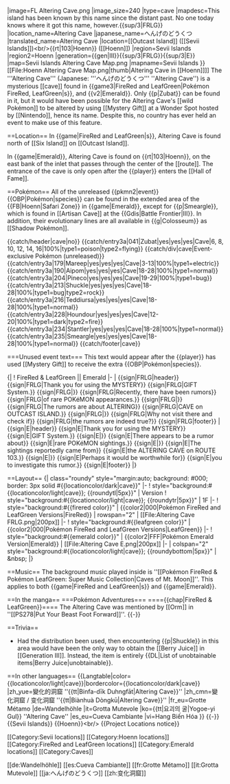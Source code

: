 |image=FL Altering Cave.png
|image_size=240
|type=cave
|mapdesc=This island has been known by this name since the distant past. No one today knows where it got this name, however.{{sup/3|FRLG}}
|location_name=Altering Cave
|japanese_name=へんげのどうくつ
|translated_name=Altering Cave
|location=[[Outcast Island]] ([[Sevii Islands]])&lt;br/>{{rt|103|Hoenn}} ([[Hoenn]])
|region=Sevii Islands
|region2=Hoenn
|generation={{gen|III}}{{sup/3|FRLG}}{{sup/3|E}}
|map=Sevii Islands Altering Cave Map.png
|mapname=Sevii Islands
}}
[[File:Hoenn Altering Cave Map.png|thumb|Altering Cave in [[Hoenn]]]]
The '''Altering Cave''' (Japanese: '''へんげのどうくつ''' ''Altering Cave'') is a mysterious [[cave]] found in {{game3|FireRed and LeafGreen|Pokémon FireRed, LeafGreen|s}}, and {{v2|Emerald}}. Only {{p|Zubat}} can be found in it, but it would have been possible for the Altering Cave's [[wild Pokémon]] to be altered by using [[Mystery Gift]] at a Wonder Spot hosted by [[Nintendo]], hence its name. Despite this, no country has ever held an event to make use of this feature.

==Location==
In {{game|FireRed and LeafGreen|s}}, Altering Cave is found north of [[Six Island]] on [[Outcast Island]].

In {{game|Emerald}}, Altering Cave is found on {{rt|103|Hoenn}}, on the east bank of the inlet that passes through the center of the [[route]]. The entrance of the cave is only open after the {{player}} enters the [[Hall of Fame]].

==Pokémon==
All of the unreleased {{pkmn2|event}} {{OBP|Pokémon|species}} can be found in the extended area of the {{FB|Hoenn|Safari Zone}} in {{game|Emerald}}, except for {{p|Smeargle}}, which is found in [[Artisan Cave]] at the {{Gdis|Battle Frontier|III}}. In addition, their evolutionary lines are all available in {{g|Colosseum}} as [[Shadow Pokémon]].

{{catch/header|cave|no}}
{{catch/entry3a|041|Zubat|yes|yes|yes|Cave|6, 8, 10, 12, 14, 16|100%|type1=poison|type2=flying}}
{{catch/div|cave|Event-exclusive Pokémon (unreleased)}}
{{catch/entry3a|179|Mareep|yes|yes|yes|Cave|3-13|100%|type1=electric}}
{{catch/entry3a|190|Aipom|yes|yes|yes|Cave|18-28|100%|type1=normal}}
{{catch/entry3a|204|Pineco|yes|yes|yes|Cave|19-29|100%|type1=bug}}
{{catch/entry3a|213|Shuckle|yes|yes|yes|Cave|18-28|100%|type1=bug|type2=rock}}
{{catch/entry3a|216|Teddiursa|yes|yes|yes|Cave|18-28|100%|type1=normal}}
{{catch/entry3a|228|Houndour|yes|yes|yes|Cave|12-20|100%|type1=dark|type2=fire}}
{{catch/entry3a|234|Stantler|yes|yes|yes|Cave|18-28|100%|type1=normal}}
{{catch/entry3a|235|Smeargle|yes|yes|yes|Cave|18-28|100%|type1=normal}}
{{catch/footer|cave}}

===Unused event text===
This text would appear after the {{player}} has used [[Mystery Gift]] to receive the extra {{OBP|Pokémon|species}}.

{|
! FireRed &amp; LeafGreen || Emerald
|-
|
{{sign|FRLG|header}}
{{sign|FRLG|Thank you for using the MYSTERY}}
{{sign|FRLG|GIFT System.}}
{{sign|FRLG|}}
{{sign|FRLG|Recently, there have been rumors}}
{{sign|FRLG|of rare POKéMON appearances.}}
{{sign|FRLG|}}
{{sign|FRLG|The rumors are about ALTERING}}
{{sign|FRLG|CAVE on OUTCAST ISLAND.}}
{{sign|FRLG|}}
{{sign|FRLG|Why not visit there and check if}}
{{sign|FRLG|the rumors are indeed true?}}
{{sign|FRLG|footer}}
|
{{sign|E|header}}
{{sign|E|Thank you for using the MYSTERY}}
{{sign|E|GIFT System.}}
{{sign|E|}}
{{sign|E|There appears to be a rumor about}}
{{sign|E|rare POKéMON sightings.}}
{{sign|E|}}
{{sign|E|The sightings reportedly came from}}
{{sign|E|the ALTERING CAVE on ROUTE 103.}}
{{sign|E|}}
{{sign|E|Perhaps it would be worthwhile for}}
{{sign|E|you to investigate this rumor.}}
{{sign|E|footer}}
|}

==Layout==
{| class="roundy" style="margin:auto; background: #000; border: 3px solid #{{locationcolor/dark|cave}}"
|-
! style="background:#{{locationcolor/light|cave}}; {{roundytl|5px}}" | Version
! style="background:#{{locationcolor/light|cave}}; {{roundytr|5px}}" | 1F
|-
! style="background:#{{firered color}}" | {{color2|000|Pokémon FireRed and LeafGreen Versions|FireRed}}
| rowspan="2" | [[File:Altering Cave FRLG.png|200px]]
|-
! style="background:#{{leafgreen color}}" | {{color2|000|Pokémon FireRed and LeafGreen Versions|LeafGreen}}
|-
! style="background:#{{emerald color}}" | {{color2|FFF|Pokémon Emerald Version|Emerald}}
| [[File:Altering Cave E.png|200px]]
|-
| colspan="2" style="background:#{{locationcolor/light|cave}}; {{roundybottom|5px}}" | &amp;nbsp;
|}

==Music==
The background music played inside is ''[[Pokémon FireRed &amp; Pokémon LeafGreen: Super Music Collection|Caves of Mt. Moon]]''. This applies to both {{game|FireRed and LeafGreen|s}} and {{game|Emerald}}.

==In the manga==
===Pokémon Adventures===
===={{chap|FireRed &amp; LeafGreen}}====
The Altering Cave was mentioned by [[Orm]] in ''[[PS278|Put Your Beast Foot Forward]]''.
{{-}}

==Trivia==
* Had the distribution been used, then encountering {{p|Shuckle}} in this area would have been the only way to obtain the [[Berry Juice]] in [[Generation III]]. Instead, the item is entirely {{DL|List of unobtainable items|Berry Juice|unobtainable}}.

==In other languages==
{{Langtable|color={{locationcolor/light|cave}}|bordercolor={{locationcolor/dark|cave}}
|zh_yue=變化的洞窟 ''{{tt|Binfa-dīk Duhngfāt|Altering Cave}}''
|zh_cmn=變化洞窟 / 变化洞窟 ''{{tt|Biànhuà Dòngkū|Altering Cave}}''
|fr_eu=Grotte Métamo
|de=Wandelhöhle
|it=Grotta Mutevole
|ko={{tt|요괴의 굴|Yogoe-yi Gul}} ''Altering Cave''
|es_eu=Cueva Cambiante
|vi=Hang Biến Hóa
}}
{{-}}
{{Sevii Islands}}
{{Hoenn}}&lt;br/>
{{Project Locations notice}}

[[Category:Sevii locations]]
[[Category:Hoenn locations]]
[[Category:FireRed and LeafGreen locations]]
[[Category:Emerald locations]]
[[Category:Caves]]

[[de:Wandelhöhle]]
[[es:Cueva Cambiante]]
[[fr:Grotte Métamo]]
[[it:Grotta Mutevole]]
[[ja:へんげのどうくつ]]
[[zh:变化洞窟]]
